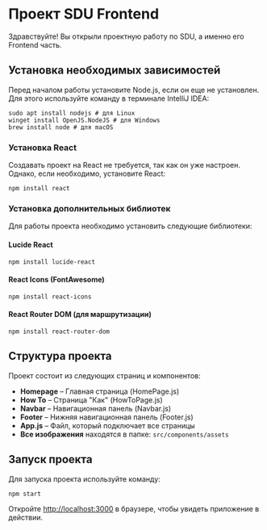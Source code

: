 # Проект SDU Frontend

Здравствуйте! Вы открыли проектную работу по SDU, а именно его Frontend часть.

## Установка необходимых зависимостей

Перед началом работы установите Node.js, если он еще не установлен. Для этого используйте команду в терминале IntelliJ IDEA:
```
sudo apt install nodejs # для Linux
winget install OpenJS.NodeJS # для Windows
brew install node # для macOS
```

### Установка React

Создавать проект на React не требуется, так как он уже настроен. Однако, если необходимо, установите React:
```
npm install react
```

### Установка дополнительных библиотек

Для работы проекта необходимо установить следующие библиотеки:

#### Lucide React
```
npm install lucide-react
```

#### React Icons (FontAwesome)
```
npm install react-icons
```

#### React Router DOM (для маршрутизации)
```
npm install react-router-dom
```

## Структура проекта

Проект состоит из следующих страниц и компонентов:

- **Homepage** – Главная страница (HomePage.js)
- **How To** – Страница "Как" (HowToPage.js)
- **Navbar** – Навигационная панель (Navbar.js)
- **Footer** – Нижняя навигационная панель (Footer.js)
- **App.js** – Файл, который подключает все страницы
- **Все изображения** находятся в папке: `src/components/assets`

## Запуск проекта

Для запуска проекта используйте команду:
```
npm start
```

Откройте [http://localhost:3000](http://localhost:3000) в браузере, чтобы увидеть приложение в действии.

